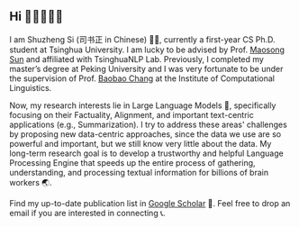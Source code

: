 ## Hi 🧑🏻‍💻👋🏻

I am Shuzheng Si (司书正 in Chinese) ✍🏻, currently a first-year CS Ph.D. student at Tsinghua University. I am lucky to be advised by Prof. [Maosong Sun](https://scholar.google.com/citations?hl=en&user=zIgT0HMAAAAJ&view_op=list_works) and affiliated with TsinghuaNLP Lab. Previously, I completed my master’s degree at Peking University and I was very fortunate to be under the supervision of Prof. [Baobao Chang](https://scholar.google.com.au/citations?user=LaKNyhQAAAAJ&hl=en) at the Institute of Computational Linguistics.


Now, my research interests lie in Large Language Models 🤖, specifically focusing on their Factuality, Alignment, and important text-centric applications (e.g., Summarization). I try to address these areas' challenges by proposing new data-centric approaches, since the data we use are so powerful and important, but we still know very little about the data. My long-term research goal is to develop a trustworthy and helpful Language Processing Engine that speeds up the entire process of gathering, understanding, and processing textual information for billions of brain workers 🌏.


Find my up-to-date publication list in [Google Scholar](https://scholar.google.com.hk/citations?user=zO2XyZUAAAAJ) 🔗. Feel free to drop an email if you are interested in connecting 📞.
